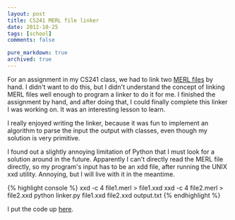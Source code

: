 ```yaml
---
layout: post
title: CS241 MERL file linker
date: 2012-10-25
tags: [school]
comments: false

pure_markdown: true
archived: true
---
```


<p>
	For an assignment in my CS241 class, we had to link two <a href="https://www.student.cs.uwaterloo.ca/~cs241/merl/merl.html">MERL files</a> by hand. I didn't want to do this, but I didn't understand the concept of linking MERL files well enough to program a linker to do it for me. I finished the assignment by hand, and after doing that, I could finally complete this linker I was working on. It was an interesting lesson to learn.
</p>

<p>
	I really enjoyed writing the linker, because it was fun to implement an algorithm to parse the input the output with classes, even though my solution is very primitive.
</p>

<p>
	I found out a slightly annoying limitation of Python that I must look for a solution around in the future. Apparently I can't directly read the MERL file directly, so my program's input has to be an xdd file, after running the UNIX xxd utility. Annoying, but I will live with it in the meantime.
</p>

<p>
{% highlight console %}
xxd -c 4 file1.merl > file1.xxd
xxd -c 4 file2.merl > file2.xxd
python linker.py file1.xxd file2.xxd output.txt
{% endhighlight %}
</p>

<p>
	I put the code up <a href="https://github.com/Blisse/MERL-Linker">here</a>.
</p>
